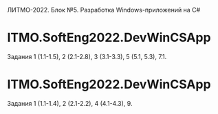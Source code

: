 ЛИТМО-2022. Блок №5. Разработка Windows-приложений на С#
# ITMO.SoftEng2022.DevWinCSApp
Задания 1 (1.1-1.5), 2 (2.1-2.8), 3 (3.1-3.3), 5 (5.1, 5.3), 7.1.
# ITMO.SoftEng2022.DevWinCSApp
Задания 1 (1.1-1.4), 2 (2.1-2.2), 4 (4.1-4.3), 9.
